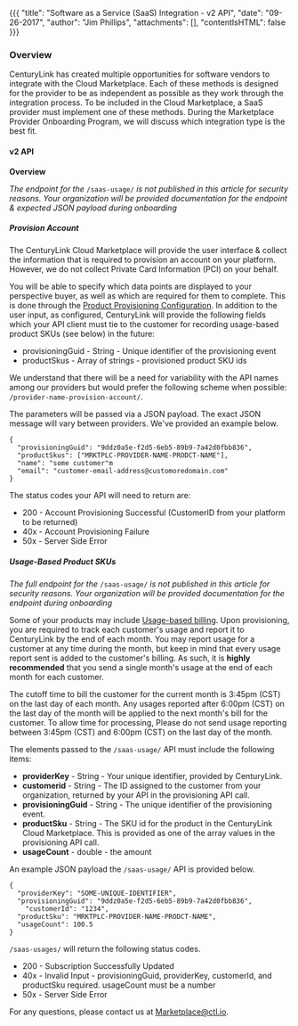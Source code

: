 {{{
 "title": "Software as a Service (SaaS) Integration - v2 API",
 "date": "09-26-2017",
 "author": "Jim Phillips",
 "attachments": [],
 "contentIsHTML": false
 }}}


### Overview

CenturyLink has created multiple opportunities for software vendors to integrate with the Cloud Marketplace. Each of these methods is designed for the provider to be as independent as possible as they work through the integration process.  To be included in the Cloud Marketplace, a SaaS provider must implement one of these methods. During the Marketplace Provider Onboarding Program, we will discuss which integration type is the best fit.

#### v2 API

**Overview**

*The endpoint for the* ```/saas-usage/``` *is not published in this article for security reasons. Your organization will be provided documentation for the endpoint & expected JSON payload during onboarding*

##### Provision Account

The CenturyLink Cloud Marketplace will provide the user interface & collect the information that is required to provision an account on your platform. However, we do not collect Private Card Information (PCI) on your behalf.

You will be able to specify which data points are displayed to your perspective buyer, as well as which are required for them to complete.  This is done through the [Product Provisioning Configuration](./software-as-a-service-product-provisioning.md). In addition to the user input, as configured, CenturyLink will provide the following fields which your API client must tie to the customer for recording usage-based product SKUs (see below) in the future:

* provisioningGuid - String - Unique identifier of the provisioning event
* productSkus - Array of strings - provisioned product SKU ids

We understand that there will be a need for variability with the API names among our providers but would prefer the following scheme when possible: ```/provider-name-provision-account/```.

The parameters will be passed via a JSON payload. The exact JSON message will vary between providers. We've provided an example below.

```
{
  "provisioningGuid": "9ddz0a5e-f2d5-6eb5-89b9-7a42d0fbb836",
  "productSkus": ["MRKTPLC-PROVIDER-NAME-PRODCT-NAME"],
  "name": "some customer"m
  "email": "customer-email-address@customoredomain.com"
}
```

The status codes your API will need to return are:

* 200 - Account Provisioning Successful (CustomerID from your platform to be returned)
* 40x - Account Provisioning Failure
* 50x - Server Side Error

##### Usage-Based Product SKUs

*The full endpoint for the* ```/saas-usage/``` *is not published in this article for security reasons. Your organization will be provided documentation for the endpoint during onboarding*

Some of your products may include [Usage-based billing](./usage-based-billing.md).  Upon provisioning, you are required to track each customer's usage and report it to CenturyLink by the end of each month.  You may report usage for a customer at any time during the month, but keep in mind that every usage report sent is added to the customer's billing.  As such, it is **highly recommended** that you send a single month's usage at the end of each month for each customer.

The cutoff time to bill the customer for the current month is 3:45pm (CST) on the last day of each month.  Any usages reported after 6:00pm (CST) on the last day of the month will be applied to the next month's bill for the customer.  To allow time for processing, Please do not send usage reporting between 3:45pm (CST) and 6:00pm (CST) on the last day of the month.  

The elements passed to the ```/saas-usage/``` API must include the following items:

* **providerKey** - String - Your unique identifier, provided by CenturyLink.
* **customerid** - String - The ID assigned to the customer from your organization, returned by your API in the provisioning API call.
* **provisioningGuid** - String - The unique identifier of the provisioning event.
* **productSku** - String - The SKU id for the product in the CenturyLink Cloud Marketplace. This is provided as one of the array values in the provisioning API call.
* **usageCount** - double - the amount

An example JSON payload the ```/saas-usage/``` API is provided below.

```
{
  "providerKey": "SOME-UNIQUE-IDENTIFIER",
  "provisioningGuid": "9ddz0a5e-f2d5-6eb5-89b9-7a42d0fbb836",
	"customerId": "1234",
  "productSku": "MRKTPLC-PROVIDER-NAME-PRODCT-NAME",
  "usageCount": 100.5
}
```

```/saas-usages/``` will return the following status codes.

* 200 - Subscription Successfully Updated
* 40x - Invalid Input - provisioningGuid, providerKey, customerId, and productSku required.  usageCount must be a number
* 50x - Server Side Error

For any questions, please contact us at [Marketplace@ctl.io](mailto:marketplace@ctl.io).
